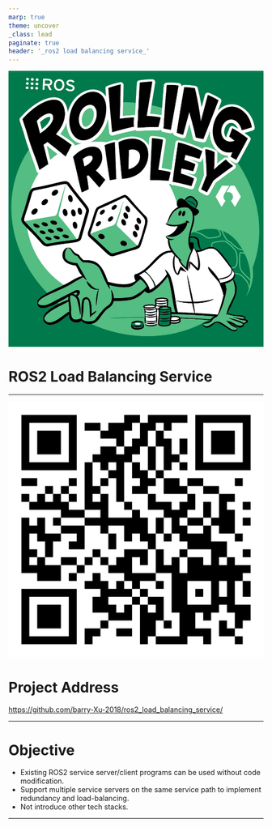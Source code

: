```yaml
---
marp: true
theme: uncover
_class: lead
paginate: true
header: '_ros2 load balancing service_'
---
```


![bg left:40% 80%](rolling.png)

# ROS2 Load Balancing Service
---

![bg left 60% 60%](address_QR.png)

# Project Address

https://github.com/barry-Xu-2018/ros2_load_balancing_service/

---

# Objective

- Existing ROS2 service server/client programs can be used without code modification.
- Support multiple service servers on the same service path to implement redundancy and load-balancing.
- Not introduce other tech stacks.

---




